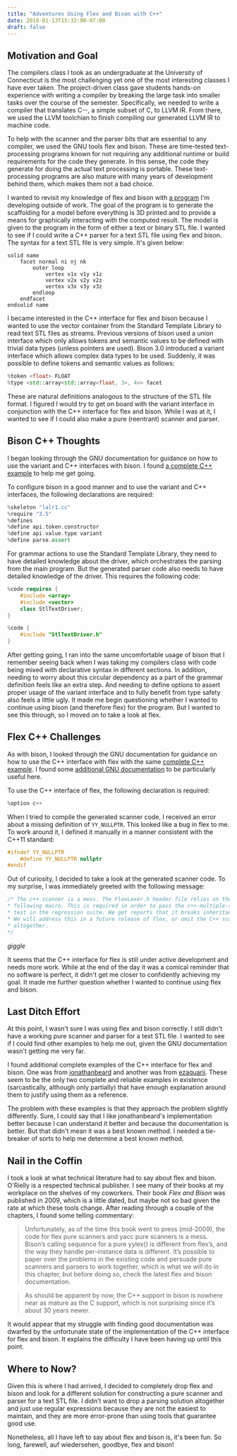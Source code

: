 ```yaml
---
title: "Adventures Using Flex and Bison with C++"
date: 2018-01-13T15:32:00-07:00
draft: false
---
```


## Motivation and Goal

The compilers class I took as an undergraduate at the University of Connecticut is the most challenging yet one of the most interesting classes I have ever taken.  The project-driven class gave students hands-on experience with writing a compiler by breaking the large task into smaller tasks over the course of the semester.  Specifically, we needed to write a compiler that translates C\-\-, a simple subset of C, to LLVM IR.  From there, we used the LLVM toolchian to finish compiling our generated LLVM IR to machine code.

To help with the scanner and the parser bits that are essential to any compiler, we used the GNU tools flex and bison.  These are time-tested text-processing programs known for not requiring any additional runtime or build requirements for the code they generate.  In this sense, the code they generate for doing the actual text processing is portable.  These text-processing programs are also mature with many years of development behind them, which makes them not a bad choice.

I wanted to revisit my knowledge of flex and bison with [a program](https://github.com/gtkramer/ScaffoldingGenerator) I'm developing outside of work.  The goal of the program is to generate the scaffolding for a model before everything is 3D printed and to provide a means for graphically interacting with the computed result.  The model is given to the program in the form of either a text or binary STL file.  I wanted to see if I could write a C++ parser for a text STL file using flex and bison.  The syntax for a text STL file is very simple.  It's given below:

``` plain
solid name
	facet normal ni nj nk
		outer loop
			vertex v1x v1y v1z
			vertex v2x v2y v2z
			vertex v3x v3y v3z
		endloop
	endfacet
endsolid name
```

I became interested in the C++ interface for flex and bison because I wanted to use the vector container from the Standard Template Library to read text STL files as streams.  Previous versions of bison used a union interface which only allows tokens and semantic values to be defined with trivial data types (unless pointers are used).  Bison 3.0 introduced a variant interface which allows complex data types to be used.  Suddenly, it was possible to define tokens and semantic values as follows:

``` c++
%token <float> FLOAT
%type <std::array<std::array<float, 3>, 4>> facet
```

These are natural definitions analogous to the structure of the STL file format.  I figured I would try to get on board with the variant interface in conjunction with the C++ interface for flex and bison.  While I was at it, I wanted to see if I could also make a pure (reentrant) scanner and parser.

## Bison C++ Thoughts

I began looking through the GNU documentation for guidance on how to use the variant and C++ interfaces with bison.  I found [a complete C++ example](https://www.gnu.org/software/bison/manual/html_node/Calc_002b_002b-Parser.html) to help me get going.

To configure bison in a good manner and to use the variant and C++ interfaces, the following declarations are required:

``` c++
%skeleton "lalr1.cc"
%require "3.5"
%defines
%define api.token.constructor
%define api.value.type variant
%define parse.assert
```

For grammar actions to use the Standard Template Library, they need to have detailed knowledge about the driver, which orchestrates the parsing from the main program.  But the generated parser code also needs to have detailed knowledge of the driver.  This requires the following code:

``` c++
%code requires {
    #include <array>
    #include <vector>
    class StlTextDriver;
}

%code {
    #include "StlTextDriver.h"
}
```

After getting going, I ran into the same uncomfortable usage of bison that I remember seeing back when I was taking my compilers class with code being mixed with declarative syntax in different sections.  In addition, needing to worry about this circular dependency as a part of the grammar definition feels like an extra step.  And needing to define options to assert proper usage of the variant interface and to fully benefit from type safety also feels a little ugly.  It made me begin questioning whether I wanted to continue using bison (and therefore flex) for the program.  But I wanted to see this through, so I moved on to take a look at flex.

## Flex C++ Challenges

As with bison, I looked through the GNU documentation for guidance on how to use the C++ interface with flex with the same [complete C++ example](https://www.gnu.org/software/bison/manual/html_node/Calc_002b_002b-Scanner.html#Calc_002b_002b-Scanner).  I found some [additional GNU documentation](https://ftp.gnu.org/old-gnu/Manuals/flex-2.5.4/html_node/flex_19.html) to be particularly useful here.

To use the C++ interface of flex, the following declaration is required:

``` C++
%option c++
```

When I tried to compile the generated scanner code, I received an error about a missing definition of `YY_NULLPTR`.  This looked like a bug in flex to me.  To work around it, I defined it manually in a manner consistent with the C++11 standard:

``` c++
#ifndef YY_NULLPTR
	#define YY_NULLPTR nullptr
#endif
```

Out of curiosity, I decided to take a look at the generated scanner code.  To my surprise, I was immediately greeted with the following message:

``` c++
/* The c++ scanner is a mess. The FlexLexer.h header file relies on the
* following macro. This is required in order to pass the c++-multiple-scanners
* test in the regression suite. We get reports that it breaks inheritance.
* We will address this in a future release of flex, or omit the C++ scanner
* altogether.
*/
```

*giggle*

It seems that the C++ interface for flex is still under active development and needs more work.  While at the end of the day it was a comical reminder that no software is perfect, it didn't get me closer to confidently achieving my goal.  It made me further question whether I wanted to continue using flex and bison.

## Last Ditch Effort

At this point, I wasn't sure I was using flex and bison correctly.  I still didn't have a working pure scanner and parser for a text STL file.  I wanted to see if I could find other examples to help me out, given the GNU documentation wasn't getting me very far.

I found additional complete examples of the C++ interface for flex and bison.  One was from [jonathanbeard](http://www.jonathanbeard.io/tutorials/FlexBisonC++) and another was from [ezaquarii](https://github.com/ezaquarii/bison-flex-cpp-example).  These seem to be the only two complete and reliable examples in existence (sarcastically, although only partially) that have enough explanation around them to justify using them as a reference.

The problem with these examples is that they approach the problem slightly differently.  Sure, I could say that I like jonathanbeard's implementation better because I can understand it better and because the documentation is better.  But that didn't mean it was a best known method.  I needed a tie-breaker of sorts to help me determine a best known method.

## Nail in the Coffin

I took a look at what technical literature had to say about flex and bison.  O'Rielly is a respected technical publisher. I see many of their books at my workplace on the shelves of my coworkers.  Their book *Flex and Bison* was published in 2009, which is a little dated, but maybe not so bad given the rate at which these tools change.  After reading through a couple of the chapters, I found some telling commentary:

> Unfortunately, as of the time this book went to press (mid-2009), the code for flex pure scanners and yacc pure scanners is a mess. Bison’s calling sequence for a pure yylex() is different from flex’s, and the way they handle per-instance data is different. It’s possible to paper over the problems in the existing code and persuade pure scanners and parsers to work together, which is what we will do in this chapter, but before doing so, check the latest flex and bison documentation.

> As should be apparent by now, the C++ support in bison is nowhere near as mature as the C support, which is not surprising since it’s about 30 years newer.

It would appear that my struggle with finding good documentation was dwarfed by the unfortunate state of the implementation of the C++ interface for flex and bison.  It explains the difficulty I have been having up until this point.

## Where to Now?

Given this is where I had arrived, I decided to completely drop flex and bison and look for a different solution for constructing a pure scanner and parser for a text STL file.  I didn't want to drop a parsing solution altogether and just use regular expressions because they are not the easiest to maintain, and they are more error-prone than using tools that guarantee good use.

Nonetheless, all I have left to say about flex and bison is, it's been fun.  So long, farewell, auf wiedersehen, goodbye, flex and bison!
